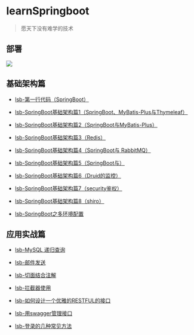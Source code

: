 # learnSpringboot
> 愿天下没有难学的技术

## 部署

![](http://javahouse.xyz/20200320122034.png)

## 基础架构篇 

- [lsb-第一行代码（SpringBoot）](/lsb-helloworld)

- [lsb-SpringBoot基础架构篇1（SpringBoot、MyBatis-Plus与Thymeleaf）](/lsb-crub)

- [lsb-SpringBoot基础架构篇2（SpringBoot与MyBatis-Plus）](/lsb-crub-plus)

- [lsb-SpringBoot基础架构篇3（Redis）](/lsb-redistest)

- [lsb-SpringBoot基础架构篇4（SpringBoot与 RabbitMQ）](/lsb-mq)

- [lsb-SpringBoot基础架构篇5（SpringBoot与）]()

- [lsb-SpringBoot基础架构篇6（Druid的监控）](/lsb-druid)

- [lsb-SpringBoot基础架构篇7（security鉴权）](/lsb-security)

- [lsb-SpringBoot基础架构篇8（shiro）](/lsb-shiro)

- [lsb-SpringBoot之多环境配置](/lsb-profiles)


## 应用实战篇


- [lsb-MySQL 递归查询](/lsb-digui)

- [lsb-邮件发送](/lsb-email)

- [lsb-切面结合注解](/lsb-aop)

- [lsb-拦截器使用](/lsb-interceptor)

- [lsb-如何设计一个优雅的RESTFUL的接口](/lsb-restful)

- [lsb-用swagger管理接口](/lsb-swagger)

- [lsb-登录的几种常见方法](/lsb-login)



